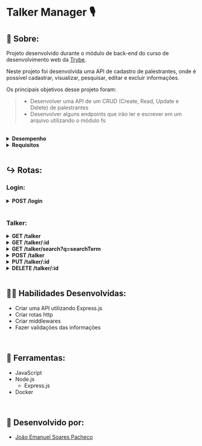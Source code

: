 # Talker Manager 🎙️

## 📄 Sobre:

Projeto desenvolvido durante o módulo de back-end do curso de desenvolvimento web da [Trybe](https://www.betrybe.com/).

Neste projeto foi desenvolvida uma API de cadastro de palestrantes, onde é possível cadastrar, visualizar, pesquisar, editar e excluir informações.

Os principais objetivos desse projeto foram:
> * Desenvolver uma API de um CRUD (Create, Read, Update e Delete) de palestrantes
> * Desenvolver alguns endpoints que irão ler e escrever em um arquivo utilizando o módulo fs

</br>
<details>
<summary><strong>Desempenho</strong></summary>
Aprovado com 100% de desempenho em todos os requisitos
</details>

<details>
<summary><strong>Requisitos</strong></summary>
</br>
<strong>Requisitos obrigatórios:</strong> </br>

1. Crie o endpoint GET /talker
> * A requisição deve retornar o status 200 e um array com todas as pessoas palestrantes cadastradas
> * Caso não exista nenhuma pessoa palestrante cadastrada a requisição deve retornar o status 200 e um array vazio

2. Crie o endpoint GET /talker/:id
> * A requisição deve retornar o status 200 e uma pessoa palestrante com base no id da rota
> * Caso não seja encontrada uma pessoa palestrante com base no id da rota, a requisição deve retornar o status 404 com a messagem "Pessoa palestrante não encontrada"

3. Crie o endpoint POST /login
> * O endpoint deverá receber no corpo da requisição os campos email e password e retornar status 200 com um token aleatório de 16 caracteres

4. Adicione as validações para o endpoint /login
> * Os campos recebidos pela requisição devem ser validados e, caso os valores sejam inválidos, o endpoint deve retornar o código de status 400 com a respectiva mensagem de erro ao invés do token

5. Crie o endpoint POST /talker
> * Os campos recebidos pela requisição devem ser validados, e caso sejam inválidos, devem retornar o status correpondente ao erro e uma mensagem descrevendo o erro
> * O endpoint deve ser capaz de adicionar uma nova pessoa palestrante ao arquivo
> * A requisição deve ter o token de autenticação nos headers, no campo authorization
> * Caso esteja tudo certo, deve retorne o status 201 e a pessoa cadastrada

6. Crie o endpoint PUT /talker/:id
> * Os campos recebidos pela requisição devem ser validados, e caso sejam inválidos, devem retornar o status correpondente ao erro e uma mensagem descrevendo o erro
> * O endpoint deve ser capaz de editar uma pessoa palestrante com base no id da rota, sem alterar o id registrado
> * A requisição deve ter o token de autenticação nos headers, no campo authorization
> * Caso esteja tudo certo, deve retorne o status 200 e a pessoa editada

7. Crie o endpoint DELETE /talker/:id
> * A requisição deve ter o token de autenticação nos headers, no campo authorization
> * O endpoint deve deletar uma pessoa palestrante com base no id da rota. Devendo retornar o status 204, sem conteúdo na resposta

8. Crie o endpoint GET /talker/search?q=searchTerm
> * A requisição deve ter o token de autenticação nos headers, no campo authorization.
> * O endpoint deve retornar status 200 e um array de palestrantes que contenham em seu nome o termo pesquisado no queryParam da URL, caso não encontre nínguem deverá ser um array vazio
> * Caso não seja inserido um termo de busca deverá retornar status 200 e um array contendo todos os palestrantes
</details>
</br>

## ↪️ Rotas:
### Login:
<details>
<summary><strong>POST /login</strong></summary>
Realiza o login na aplicação </br>
> * Se bem-sucedido, retorna status 200 com um token aleatório de 16 caracteres
</details>
</br>

### Talker:
<details>
<summary><strong>GET /talker</strong></summary>

Faz a requisição dos dados de todos os palestrantes cadastrados
> * Se bem-sucedido, retorna o status 200 e um array com todas as pessoas palestrantes cadastradas.

</details>
<details>
<summary><strong>GET /talker/:id</strong></summary>

Faz a requisição dos dados de um palestrante especifico
> * Se bem-sucedido, retorna o status 200 e uma pessoa palestrante com base no id da rota

</details>
<details>
<summary><strong>GET /talker/search?q=searchTerm</strong></summary>

Faz a requisição dos dados dos palestrantes filtrados pelo termo de busca
> * Se bem-sucedido, retorna status 200 e um array de palestrantes que contenham em seu nome o termo pesquisado no queryParam da URL
> * Se não for inserido um termo de busca, retorna status 200 e um array contendo todos os palestrantes
> * Se o termo de busca não encontrar nínguem, retorna status 200 e um array vazio

</details>
<details>
<summary><strong>POST /talker</strong></summary>

Faz a adição de um palestrante ao banco de dados
> * Se bem-sucedido, retorna o status 201 e a pessoa cadastrada

</details>
<details>
<summary><strong>PUT /talker/:id</strong></summary>

Faz a edição dos dados de um palestrante cadastrado no banco de dados
> * Se bem-sucedido, retorna o status 200 e a pessoa editada

</details>
<details>
<summary><strong>DELETE /talker/:id</strong></summary>

Deleta um palestrante especifico cadastrado no banco de dados
> * Se bem-sucedido, retorna o status 204, sem conteúdo na resposta

</details>
</br>


## 🤹🏽 Habilidades Desenvolvidas:
* Criar uma API utilizando Express.js
* Criar rotas http
* Criar middlewares
* Fazer validações das informações
</br>

## 🧰 Ferramentas:
* JavaScript
* Node.js
  * Express.js
* Docker
</br>

## 📝 Desenvolvido por:
* [João Emanuel Soares Pacheco](https://github.com/joaoespacheco)
